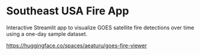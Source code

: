 # Southeast USA Fire App
Interactive Streamlit app to visualize GOES satellite fire detections over time using a one-day sample dataset.

https://huggingface.co/spaces/aeaturu/goes-fire-viewer
